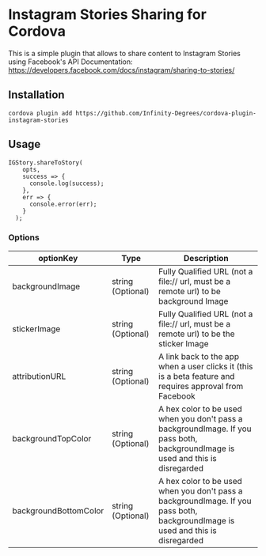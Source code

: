 
Instagram Stories Sharing for Cordova
======

This is a simple plugin that allows to share content to Instagram Stories using Facebook's API Documentation: https://developers.facebook.com/docs/instagram/sharing-to-stories/

## Installation

`cordova plugin add https://github.com/Infinity-Degrees/cordova-plugin-instagram-stories`

## Usage

```
IGStory.shareToStory(
    opts,
    success => {
      console.log(success);
    },
    err => {
      console.error(err);
    }
  );
```

### Options

| optionKey  |  Type  |  Description  |
|---|---|---|
| backgroundImage  | string (Optional) | Fully Qualified URL (not a file:// url, must be a remote url) to be background Image  |
|  stickerImage | string (Optional)   | Fully Qualified URL (not a file:// url, must be a remote url) to be the sticker Image  |
|  attributionURL |  string (Optional) |  A link back to the app when a user clicks it (this is a beta feature and requires approval from Facebook |
|  backgroundTopColor |  string (Optional) |  A hex color to be used when you don't pass a backgroundImage. If you pass both, backgroundImage is used and this is disregarded |
|  backgroundBottomColor |  string (Optional) |  A hex color to be used when you don't pass a backgroundImage. If you pass both, backgroundImage is used and this is disregarded |
